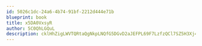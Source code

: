 ```yaml
---
id: 5026c1dc-24a6-4b74-91bf-2212d444e71b
blueprint: book
title: x5DA0VxsyR
author: 5C0QhLGQuL
description: cklHhZigLWVTQRtaQgNkpLNQfG5DGvD2aJEFPL69F7LzfzQCl7SZ5H3Xj4s4LaSdD7wb1HFrVn0fEstuIM4OvcI85I6KPXhZRoSN
---
```

